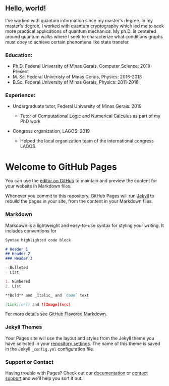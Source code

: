 ## Hello, world!

I've worked with quantum information since my master's degree. In my master's degree, I worked with quantum cryptography which led me to seek more practical applications of quantum mechanics. My ph.D. is centered around quantum walks where I seek to characterize what conditions graphs must obey to achieve certain phenomena like state transfer.

### Education:

* Ph.D. Federal University of Minas Gerais, Computer Science: 2018-Present
* M. Sc. Federal Univeristy of Minas Gerais, Physics: 2016-2018
* B.Sc. Federal University of Minas Gerais, Physics: 2011-2016

### Experience:

* Undergraduate tutor, Federal University of Minas Gerais: 2019
  * Tutor of Computational Logic and Numerical Calculus as part of my PhD work

* Congress organization, LAGOS: 2019 
  * Helped the local organization team of the international congress LAGOS.


# Welcome to GitHub Pages

You can use the [editor on GitHub](https://github.com/rodchaves/digital-cv/edit/gh-pages/index.md) to maintain and preview the content for your website in Markdown files.

Whenever you commit to this repository, GitHub Pages will run [Jekyll](https://jekyllrb.com/) to rebuild the pages in your site, from the content in your Markdown files.

### Markdown

Markdown is a lightweight and easy-to-use syntax for styling your writing. It includes conventions for

```markdown
Syntax highlighted code block

# Header 1
## Header 2
### Header 3

- Bulleted
- List

1. Numbered
2. List

**Bold** and _Italic_ and `Code` text

[Link](url) and ![Image](src)
```

For more details see [GitHub Flavored Markdown](https://guides.github.com/features/mastering-markdown/).

### Jekyll Themes

Your Pages site will use the layout and styles from the Jekyll theme you have selected in your [repository settings](https://github.com/rodchaves/digital-cv/settings/pages). The name of this theme is saved in the Jekyll `_config.yml` configuration file.

### Support or Contact

Having trouble with Pages? Check out our [documentation](https://docs.github.com/categories/github-pages-basics/) or [contact support](https://support.github.com/contact) and we’ll help you sort it out.
